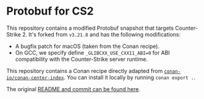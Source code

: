 # Protobuf for CS2

This repository contains a modified Protobuf snapshot that targets Counter-Strike 2.
It's forked from `v3.21.8` and has the following modifications:

- A bugfix patch for macOS (taken from the Conan recipe).
- On GCC, we specify define `_GLIBCXX_USE_CXX11_ABI=0` for ABI compatibility with the Counter-Strike server runtime.

This repository contains a Conan recipe directly adapted from [`conan-io/conan-center-index`](https://github.com/conan-io/conan-center-index/tree/master/recipes/protobuf).
You can install it locally by running `conan export .`.

The original [README and commit can be found here](https://github.com/protocolbuffers/protobuf/tree/v3.21.8).
